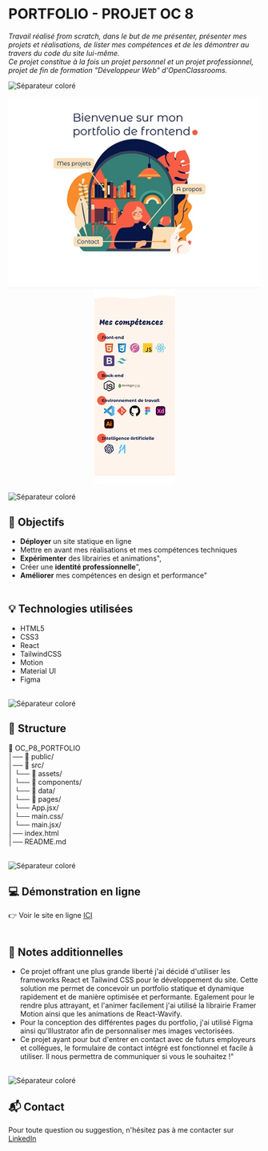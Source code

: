# PORTFOLIO - PROJET OC 8

<i>Travail réalisé from scratch, dans le but de me présenter, présenter mes projets et réalisations, de lister mes compétences et de les démontrer au travers du code du site lui-même.<br>
Ce projet constitue à la fois un projet personnel et un projet professionnel, projet de fin de formation "Développeur Web" d'OpenClassrooms.</i>

![Séparateur coloré](./public/images/readme/séparateur.png)

<p align="center">
  <img src="./public/images/projects/portfolio-desktop.webp" alt="Capture d'écran de mon Portfolio sur ordinateur">
  <img src="./public/images/projects/portfolio-mobile.webp" alt="Capture d'écran de mon Portfolio sur mobile">
</p>

![Séparateur coloré](./public/images/readme/séparateur.png)

## 🎯 Objectifs
- **Déployer** un site statique en ligne
- Mettre en avant mes réalisations et mes compétences techniques
- **Expérimenter** des librairies et animations",
- Créer une **identité professionnelle**",
- **Améliorer** mes compétences en design et performance"
<br><br>

## 💡 Technologies utilisées
- HTML5
- CSS3
- React
- TailwindCSS
- Motion
- Material UI
- Figma
<br><br>

![Séparateur coloré](./public/images/readme/séparateur.png)

## 📂 Structure
📁 OC_P8_PORTFOLIO<br>
│── 📁 public/<br> 
│── 📁 src/<br> 
│    └── 📁 assets/<br> 
│    └── 📁 components/<br> 
│    └── 📁 data/<br> 
│    └── 📁 pages/<br> 
│    └── App.jsx/<br> 
│    └── main.css/<br> 
│    └── main.jsx/<br> 
│── index.html <br>
│── README.md
<br><br>

![Séparateur coloré](./public/images/readme/séparateur.png)

## 💻 Démonstration en ligne
👉 Voir le site en ligne [ICI](https://helenecanovas.fr)
<br><br>

## 📝 Notes additionnelles
- Ce projet offrant une plus grande liberté j'ai décidé d'utiliser les frameworks React et Tailwind CSS pour le développement du site. Cette solution me permet de concevoir un portfolio statique et dynamique rapidement et de manière optimisée et performante. Egalement pour le rendre plus attrayant, et l'animer facilement j'ai utilisé la librairie Framer Motion ainsi que les animations de React-Wavify.
- Pour la conception des différentes pages du portfolio, j'ai utilisé Figma ainsi qu'Illustrator afin de personnaliser mes images vectorisées.
- Ce projet ayant pour but d'entrer en contact avec de futurs employeurs et collègues, le formulaire de contact intégré est fonctionnel et facile à utiliser. Il nous permettra de communiquer si vous le souhaitez !"
<br><br>

![Séparateur coloré](./public/images/readme/séparateur.png)

## 📬 Contact
Pour toute question ou suggestion, n'hésitez pas à me contacter sur [LinkedIn](https://www.linkedin.com/in/helene-canovas-48710b141/)